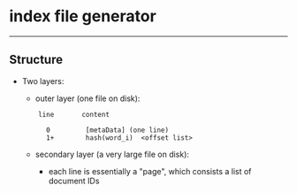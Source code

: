 # index file generator

***
## Structure

- Two layers:

    - outer layer (one file on disk):
    ```
        line       content

          0         [metaData] (one line)
          1+        hash(word_i)  <offset list>

    ```


    - secondary layer (a very large file on disk):

        - each line is essentially a "page", which consists a list of document IDs
